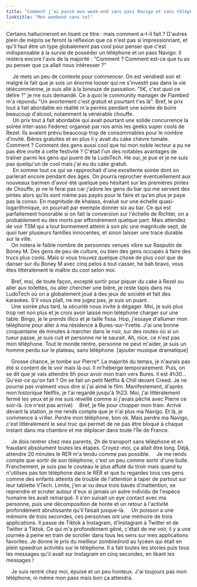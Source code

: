 ```yaml
---
title: "Comment j'ai passé mon week-end sans pass Navigo et sans téléphone"
linktitle: "Mon weekend sans tel"
---
```


Certains hallucineront en lisant ce titre : mais comment a-t-il fait ? D'autres plein de mépris se feront la réflexion que ce n'est pas si impressionnant, et qu'il faut être un type globalement pas cool pour penser que c'est indispensable à la survie de posséder un téléphone et un pass Navigo. Il restera encore l'avis de la majorité : "Comment ? Comment est-ce que tu as pu penser que ça allait nous intéresser ?"

&emsp; Je mets un peu de contexte pour commencer. On est vendredi soir et malgré le fait que je sois un énorme looser qui ne s'investit pas dans la vie télécommienne, je suis allé à la binouze de passation. "5€, c'est quoi ce délire ?" je me suis demandé. Ce à quoi le community manager de Flambed m'a répondu "Un avortement c'est gratuit et pourtant t'es là". Bref, le prix tout à fait abordable en réalité m'a permis pendant une soirée de boire beaucoup d'alcool, notamment la vénérable chouffe.\
&emsp; Un prix tout à fait abordable qui avait pourtant une solide concurrence la soirée inter-asso Federez organisé par nos amis les geeks super cools de Rezel. Ils avaient prévu beaucoup trop de consommables pour le nombre d'invité. Bières gratuites et en plus il y avait du cake chèvre tomate. Comment ? Comment des gens aussi cool que toi mon noble lecteur a pu ne pas être invité à cette festivité ? C'était l'un des notables avantages de traîner parmi les gens qui puent de la LudoTech. Hé oui, je pue et je ne suis pas quelqu'un de cool mais j'ai eu du cake gratuit.\
&emsp; En somme tout ce qui se rapprochait d'une excellente soirée dont on parlerait encore pendant des âges. On pourra reprocher éventuellement aux nouveaux barmen d'avoir été quelque peu hésitant sur les premières pintes de Chouffe, je ne le ferai pas car j'adore les gens du bar qui me servent des pintes alors qu'ils sont même pas payés pour le faire et qu'en plus je paye pas la conso. En magnitude de khalass, évalué sur une échelle quasi-logarithmique, on pourrait par exemple donner six au bar. Ce qui est parfaitement honorable si on fait la conversion sur l'échelle de Richter, on a probablement eu des morts par effondrement quelque part. Mais attendez de voir TSM qui a tout bonnement atteint à son pic une magnitude sept, de quoi tuer plusieurs familles innocentes, et sinon laisser une trace durable sur la ville.\
 On notera le faible nombre de personnes venues vibre sur Rasputin de Boney M. Des gens de peu de culture, ou bien des gens occupés à faire des trucs plus cools. Mais si vous trouvez quelque chose de plus cool que de danser sur du Boney M avec cinq pelos à tout casser, hé bah bravo, vous êtes littéralement le maître du cool selon moi.

 Bref, moi, de toute façon, excepté sortir pour piquer du cake à Rezel ou aller aux toilettes, ou aller chercher une bière, je reste tapis dans ma LudoTech où on a globalement joué à des jeux de société et fait des karaokes. S'il vous plaît, ne me jugez pas, je suis un puant.\
 Une soirée plus tard, la sécurité nous invite à dégager. Moi, je suis plus trop net non plus et je crois avoir laissé mon téléphone charger sur une table. Bingo, je le prends illico et je taille fissa. Hop, j'essaye d'allumer mon téléphone pour aller à ma résidence à Bures-sur-Yvette. J'ai une bonne cinquantaine de minutes à marcher dans le noir, sur des routes où si un tueur passe, je suis cuit et personne ne le saurait. Ah, nice, ce n'est pas mon téléphone. Tout le monde rentre, personne ne peut m'aider, je suis un homme perdu sur le plateau, sans téléphone. [ajouter musique dramatique]

 Grosse chance, je tombe sur Pierre*. La majorité du temps, je n'aurais pas été si content de le voir mais là oui. Il m'héberge temporairement. Puis, on se dit que je vais attendre 6h pour avoir mon train vers Bures. Il est 4h30... Qu'est-ce qu'on fait ? On se fait un petit Netflix & Chill devant Creed. Je ne pourrai pas vraiment vous dire si j'ai aimé le film. Manifestement, d'après mon historique Netflix, je l'ai regardé jusqu'à 1h23. Moi, j'ai littéralement fermé les yeux et je me suis réveillé comme si j'avais pêché avec Pierre ce soir-là. (ce n'est pas arrivé)
 Bref, je file pour chopper mon train. Arrivé devant la station, je me rends compte que je n'ai plus ma Navigo. Et là, je commence à vriller. Perdre mon téléphone, bon ok. Mais perdre ma Navigo, c'est littéralement le seul truc qui permet de ne pas être bloqué à chaque instant dans ma chambre et me déplacer dans toute l'Île de France.

 Je dois rentrer chez mes parents, 2h de transport sans téléphone et en fraudant absolument toutes les étapes. Croyez-moi, ça allait être long. Déjà, attendre 20 minutes le RER m'a tendu comme pas possible.
 Je me rends compte que sortir de son téléphone, c'est un peu comme sortir d'une bulle. Franchement, je suis pas le couteau le plus affuté du tiroir mais quand tu n'utilises pas ton téléphone dans le RER et que tu regardes tous ces gens comme des enfants atteints de trouble de l'attention à taper de partout sur leur tablette VTech. Limite, j'en ai vu deux trois bavés d'inattention, se reprendre et scruter autour d'eux si jamais un autre individu de l'espèce humaine les avait remarqué. Il s'en suivait un eye contact avec ma personne, puis une décomposition de honte et un retour à l'activité profondément abrutissante qu'il faisait jusque-là.
 Un poisson a une mémoire de trois secondes, ces personnes ont une mémoire de trois applications. Il passe de Tiktok à Instagram, d'Instagram à Twitter et de Twitter à Tiktok. Ce qui m'a profondément gêné, c'était de me voir, il y a une journée à peine en train de scroller dans tous les sens sur mes applications favorites. Je donne le prix du meilleur zombiedroid au lycéen qui était en plein speedrun activités sur le téléphone. Il a fait toutes les stories puis tous les messages qu'il avait sur Instagram en cinq secondes, en likant les messages !

 Je suis rentré chez moi, épuisé et un peu honteux. J'ai toujours pas mon téléphone, ni même mon pass mais bon ça attendra.